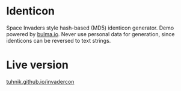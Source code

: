 # Identicon
Space Invaders style hash-based (MD5) identicon generator. Demo powered by [bulma.io](https://bulma.io/). Never use personal data for generation, since identicons can be reversed to text strings.

# Live version
[tuhnik.github.io/invadercon](https://tuhnik.github.io/invadercon/)